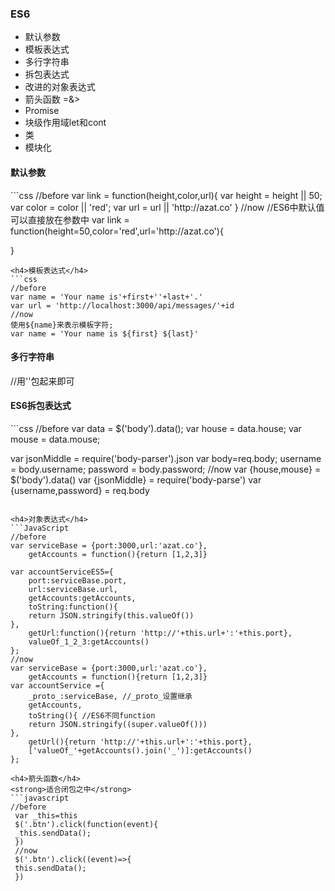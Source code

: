 <h3>ES6</h3>
<ul>
	<li>默认参数</li>
	<li>模板表达式</li>
	<li>多行字符串</li>
	<li>拆包表达式</li>
	<li>改进的对象表达式</li>
	<li>箭头函数 =&></li>
	<li>Promise</li>
	<li>块级作用域let和cont</li>
	<li>类</li>
	<li>模块化</li>
</ul>

<h4>默认参数</h4>
```css
	//before
var link = function(height,color,url){
	var height = height || 50;
	var color = color || 'red';
	var url = url || 'http://azat.co'
}
//now
//ES6中默认值可以直接放在参数中
var link = function(height=50,color='red',url='http://azat.co'){
	
}
```
<h4>模板表达式</h4>
```css
//before
var name = 'Your name is'+first+''+last+'.'
var url = 'http://localhost:3000/api/messages/'+id
//now
使用${name}来表示模板字符;
var name = 'Your name is ${first} ${last}'
```
<h4>多行字符串</h4>
<span>//用''包起来即可</span>

<h4>ES6拆包表达式</h4>
```css
//before
var data = $('body').data();
var house = data.house;
var mouse = data.mouse;

var jsonMiddle = require('body-parser').json
var body=req.body;
	username = body.username;
	password = body.password;
//now
var {house,mouse} = $('body').data()
var {jsonMiddle} = require('body-parse')
var {username,password} = req.body
```

<h4>对象表达式</h4>
```JavaScript
//before
var serviceBase = {port:3000,url:'azat.co'},
	getAccounts = function(){return [1,2,3]}

var accountServiceES5={
	port:serviceBase.port,
	url:serviceBase.url,
	getAccounts:getAccounts,
	toString:function(){
	return JSON.stringify(this.valueOf())
},
	getUrl:function(){return 'http://'+this.url+':'+this.port},
	valueOf_1_2_3:getAccounts()
};
//now
var serviceBase = {port:3000,url:'azat.co'},
	getAccounts = function(){return [1,2,3]}
var accountService ={
	_proto_:serviceBase, //_proto_设置继承
	getAccounts,
	toString(){ //ES6不同function
	return JSON.stringify((super.valueOf()))
},
	getUrl(){return 'http://'+this.url+':'+this.port},
	['valueOf_'+getAccounts().join('_')]:getAccounts()
};

<h4>箭头函数</h4>
<strong>适合闭包之中</strong>
```javascript
//before
 var _this=this
 $('.btn').click(function(event){
 _this.sendData();
 })
 //now
 $('.btn').click((event)=>{
 this.sendData();
 })
```

